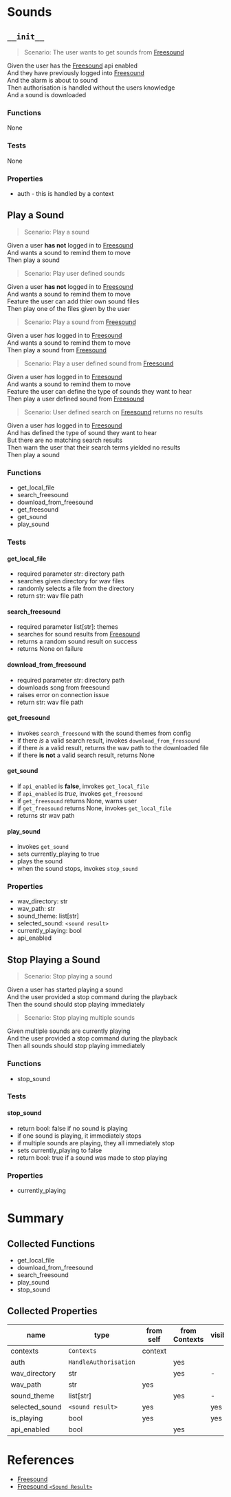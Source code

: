 # Sounds

## `__init__`

> Scenario: The user wants to get sounds from [Freesound](https://freesound.org)

Given the user has the [Freesound](https://freesound.org) api enabled  
And they have previously logged into [Freesound](https://freesound.org)  
And the alarm is about to sound  
Then authorisation is handled without the users knowledge  
And a sound is downloaded

### Functions

None

### Tests

None

### Properties

- auth - this is handled by a context

## Play a Sound

> Scenario: Play a sound

Given a user **has not** logged in to [Freesound](https://freesound.org)  
And wants a sound to remind them to move  
Then play a sound

> Scenario: Play user defined sounds

Given a user **has not** logged in to [Freesound](https://freesound.org)  
And wants a sound to remind them to move  
Feature the user can add thier own sound files  
Then play one of the files given by the user

> Scenario: Play a sound from [Freesound](https://freesound.org)

Given a user _has_ logged in to [Freesound](https://freesound.org)  
And wants a sound to remind them to move  
Then play a sound from [Freesound](https://freesound.org)

> Scenario: Play a user defined sound from [Freesound](https://freesound.org)

Given a user _has_ logged in to [Freesound](https://freesound.org)  
And wants a sound to remind them to move  
Feature the user can define the type of sounds they want to hear  
Then play a user defined sound from [Freesound](https://freesound.org)

> Scenario: User defined search on [Freesound](https://freesound.org) returns no results

Given a user _has_ logged in to [Freesound](https://freesound.org)  
And has defined the type of sound they want to hear  
But there are no matching search results  
Then warn the user that their search terms yielded no results  
Then play a sound

### Functions

- get_local_file
- search_freesound
- download_from_freesound
- get_freesound
- get_sound
- play_sound

### Tests

#### get_local_file

- required parameter str: directory path
- searches given directory for wav files
- randomly selects a file from the directory
- return str: wav file path

#### search_freesound

- required parameter list[str]: themes
- searches for sound results from [Freesound](https://freesound.org)
- returns a random sound result on success
- returns None on failure

#### download_from_freesound

- required parameter str: directory path
- downloads song from freesound
- raises error on connection issue
- return str: wav file path

#### get_freesound

- invokes `search_freesound` with the sound themes from config
- if there _is_ a valid search result, invokes `download_from_fressound`
- if there _is_ a valid result, returns the wav path to the downloaded file
- if there **is not** a valid search result, returns None

#### get_sound

- if `api_enabled` is **false**, invokes `get_local_file`
- if `api_enabled` is _true_, invokes `get_freesound`
- if `get_freesound` returns None, warns user
- if `get_freesound` returns None, invokes `get_local_file`
- returns str wav path

#### play_sound

- invokes `get_sound`
- sets currently_playing to true
- plays the sound
- when the sound stops, invokes `stop_sound`

### Properties

- wav_directory: str
- wav_path: str
- sound_theme: list[str]
- selected_sound: `<sound result>`
- currently_playing: bool
- api_enabled

## Stop Playing a Sound

> Scenario: Stop playing a sound

Given a user has started playing a sound  
And the user provided a stop command during the playback  
Then the sound should stop playing immediately

> Scenario: Stop playing multiple sounds

Given multiple sounds are currently playing  
And the user provided a stop command during the playback  
Then all sounds should stop playing immediately

### Functions

- stop_sound

### Tests

#### stop_sound

- return bool: false if no sound is playing
- if one sound is playing, it immediately stops
- if multiple sounds are playing, they all immediately stop
- sets currently_playing to false
- return bool: true if a sound was made to stop playing

### Properties

- currently_playing

# Summary

## Collected Functions

- get_local_file
- download_from_freesound
- search_freesound
- play_sound
- stop_sound

## Collected Properties

| name           | type                  | from self | from Contexts | visible? |
| -------------- | --------------------- | --------- | ------------- | -------- |
| contexts       | `Contexts`            | context   |               |          |
| auth           | `HandleAuthorisation` |           | yes           |          |
| wav_directory  | str                   |           | yes           | -        |
| wav_path       | str                   | yes       |               |          |
| sound_theme    | list[str]             |           | yes           | -        |
| selected_sound | `<sound result>`      | yes       |               | yes      |
| is_playing     | bool                  | yes       |               | yes      |
| api_enabled    | bool                  |           | yes           |          |

# References

- [Freesound](https://freesound.org)
- [Freesound `<Sound Result>`](https://freesound.org/docs/api/resources_apiv2.html#response-sound-list)

